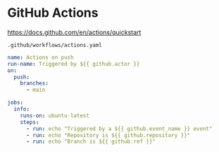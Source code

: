 # GitHub Actions

https://docs.github.com/en/actions/quickstart

`.github/workflows/actions.yaml`
```yaml
name: Actions on push
run-name: Triggered by ${{ github.actor }}
on:
  push:
    branches:
      - main

jobs:
  info:
    runs-on: ubuntu-latest
    steps:
      - run: echo "Triggered by a ${{ github.event_name }} event"
      - run: echo "Repository is ${{ github.repository }}"
      - run: echo "Branch is ${{ github.ref }}"
```

